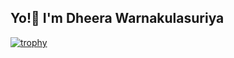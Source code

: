 ## Yo!👋 I'm Dheera Warnakulasuriya
<!--
**warnakulasuriya-fds-e23/warnakulasuriya-fds-e23** is a ✨ _special_ ✨ repository because its `README.md` (this file) appears on your GitHub profile.

Here are some ideas to get you started:

- 🔭 I’m currently working on ...
- 🌱 I’m currently learning ...
- 👯 I’m looking to collaborate on ...
- 🤔 I’m looking for help with ...
- 💬 Ask me about ...
- 📫 How to reach me: ...
- 😄 Pronouns: ...
- ⚡ Fun fact: ...
-->

[![trophy](https://github-profile-trophy.vercel.app/?username=warnakulasuriya-fds-e23&theme=nord)](https://github.com/ryo-ma/github-profile-trophy)
